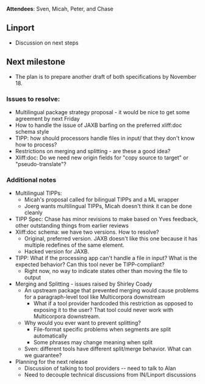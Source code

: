 **Attendees**: Sven, Micah, Peter, and Chase

## Linport ##
  * Discussion on next steps

## Next milestone ##
  * The plan is to prepare another draft of both specifications by November 18.

### Issues to resolve: ###
  * Multilingual package strategy proposal - it would be nice to get some agreement by next Friday
  * How to handle the issue of JAXB barfing on the preferred xliff:doc schema style
  * TIPP: how should processors handle files in input/ that they don't know how to process?
  * Restrictions on merging and splitting - are these a good idea?
  * Xliff:doc: Do we need new origin fields for "copy source to target" or "pseudo-translate"?

### Additional notes ###
  * Multilingual TIPPs:
    * Micah's proposal called for bilingual TIPPs and a ML wrapper
    * Joerg wants multilingual TIPPs, Micah doesn't think it can be done cleanly
  * TIPP Spec: Chase has minor revisions to make based on Yves feedback, other outstanding things from earlier reviews
  * Xliff:doc schema: we have two versions.  How to resolve?
    * Original, preferred version.  JAXB doesn't like this one because it has multiple redefines of the same element.
    * Hacked version for JAXB.
  * TIPP: What if the processing app can't handle a file in input?  What is the expected behavior?  Can this tool never be TIPP-compliant?
    * Right now, no way to indicate states other than moving the file to output
  * Merging and Splitting - issues raised by Shirley Coady
    * An upstream package that prevented merging would cause problems for a paragraph-level tool like Multicorpora downstream
      * What if a tool provider hardcoded this restriction as opposed to exposing it to the user?  That tool could never work with Multicorpora downstream.
    * Why would you ever want to prevent splitting?
      * File-format specific problems when segments are split automatically
      * Some phrases may change meaning when split
    * Sven: different tools have different split/merge behavior.  What can we guarantee?
  * Planning for the next release
    * Discussion of talking to tool providers -- need to talk to Alan
    * Need to decouple technical discussions from IN/Linport discussions